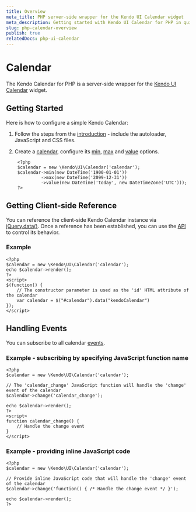 ```yaml
---
title: Overview
meta_title: PHP server-side wrapper for the Kendo UI Calendar widget
meta_description: Getting started with Kendo UI Calendar for PHP in quick steps - configure Kendo UI Calendar widget and operate Kendo UI Calendar events.
slug: php-calendar-overview
publish: true
relatedDocs: php-ui-calendar
---
```


# Calendar

The Kendo Calendar for PHP is a server-side wrapper for the [Kendo UI Calendar](http://docs.kendoui.com/api/web/calendar) widget.

## Getting Started

Here is how to configure a simple Kendo Calendar:

1. Follow the steps from the [introduction](/getting-started/using-kendo-with/php/introduction) - include the autoloader, JavaScript and CSS files.

2. Create a [calendar](/api/wrappers/php/Kendo/UI/Calendar), configure its [min](/api/wrappers/php/Kendo/UI/Calendar#min),
[max](/api/wrappers/php/Kendo/UI/Calendar#max) and [value](/api/wrappers/php/Kendo/UI/Calendar#value) options.

        <?php
        $calendar = new \Kendo\UI\Calendar('calendar');
        $calendar->min(new DateTime('1900-01-01'))
                 ->max(new DateTime('2099-12-31'))
                 ->value(new DateTime('today', new DateTimeZone('UTC')));
        ?>

## Getting Client-side Reference

You can reference the client-side Kendo Calendar instance via [jQuery.data()](http://api.jquery.com/jQuery.data/).
Once a reference has been established, you can use the [API](/api/web/calendar#methods) to control its behavior.


### Example

    <?php
    $calendar = new \Kendo\UI\Calendar('calendar');
    echo $calendar->render();
    ?>
    <script>
    $(function() {
        // The constructor parameter is used as the 'id' HTML attribute of the calendar
        var calendar = $("#calendar").data("kendoCalendar")
    });
    </script>

## Handling Events

You can subscribe to all calendar [events](/api/web/calendar#events).

### Example - subscribing by specifying JavaScript function name

    <?php
    $calendar = new \Kendo\UI\Calendar('calendar');

    // The 'calendar_change' JavaScript function will handle the 'change' event of the calendar
    $calendar->change('calendar_change');

    echo $calendar->render();
    ?>
    <script>
    function calendar_change() {
        // Handle the change event
    }
    </script>

### Example - providing inline JavaScript code

    <?php
    $calendar = new \Kendo\UI\Calendar('calendar');

    // Provide inline JavaScript code that will handle the 'change' event of the calendar
    $calendar->change('function() { /* Handle the change event */ }');

    echo $calendar->render();
    ?>
